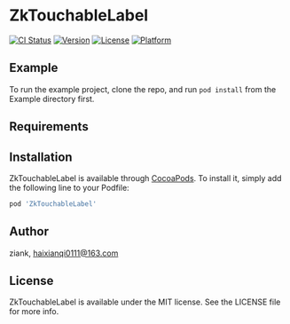 # ZkTouchableLabel

[![CI Status](https://img.shields.io/travis/ziank/ZkTouchableLabel.svg?style=flat)](https://travis-ci.org/ziank/ZkTouchableLabel)
[![Version](https://img.shields.io/cocoapods/v/ZkTouchableLabel.svg?style=flat)](https://cocoapods.org/pods/ZkTouchableLabel)
[![License](https://img.shields.io/cocoapods/l/ZkTouchableLabel.svg?style=flat)](https://cocoapods.org/pods/ZkTouchableLabel)
[![Platform](https://img.shields.io/cocoapods/p/ZkTouchableLabel.svg?style=flat)](https://cocoapods.org/pods/ZkTouchableLabel)

## Example

To run the example project, clone the repo, and run `pod install` from the Example directory first.

## Requirements

## Installation

ZkTouchableLabel is available through [CocoaPods](https://cocoapods.org). To install
it, simply add the following line to your Podfile:

```ruby
pod 'ZkTouchableLabel'
```

## Author

ziank, haixianqi0111@163.com

## License

ZkTouchableLabel is available under the MIT license. See the LICENSE file for more info.
